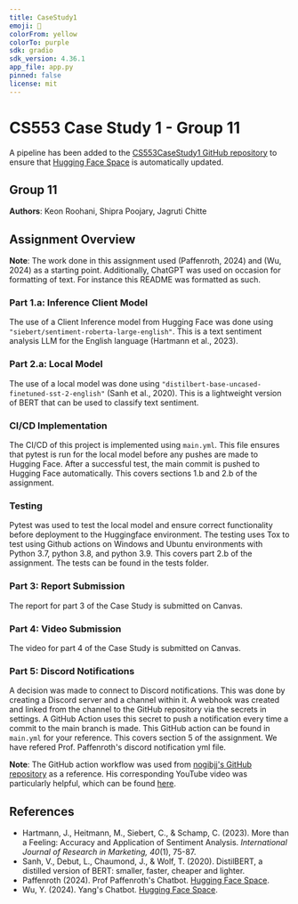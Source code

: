 ```yaml
---
title: CaseStudy1
emoji: 💬
colorFrom: yellow
colorTo: purple
sdk: gradio
sdk_version: 4.36.1
app_file: app.py
pinned: false
license: mit
---
```


# CS553 Case Study 1 - Group 11

A pipeline has been added to the [CS553CaseStudy1 GitHub repository](https://github.com/jvroo/CS553CaseStudy1.git) to ensure that [Hugging Face Space](https://huggingface.co/spaces/ML-OPS-Grp11/CaseStudy1) is automatically updated.

## Group 11
**Authors**: Keon Roohani, Shipra Poojary, Jagruti Chitte

## Assignment Overview

**Note**: The work done in this assignment used (Paffenroth, 2024) and (Wu, 2024) as a starting point. Additionally, ChatGPT was used on occasion for formatting of text. For instance this README was formatted as such. 

### Part 1.a: Inference Client Model
The use of a Client Inference model from Hugging Face was done using `"siebert/sentiment-roberta-large-english"`. This is a text sentiment analysis LLM for the English language (Hartmann et al., 2023).

### Part 2.a: Local Model
The use of a local model was done using `"distilbert-base-uncased-finetuned-sst-2-english"` (Sanh et al., 2020). This is a lightweight version of BERT that can be used to classify text sentiment.

### CI/CD Implementation
The CI/CD of this project is implemented using `main.yml`. This file ensures that pytest is run for the local model before any pushes are made to Hugging Face. After a successful test, the main commit is pushed to Hugging Face automatically. This covers sections 1.b and 2.b of the assignment.

### Testing
Pytest was used to test the local model and ensure correct functionality before deployment to the Huggingface environment.
The testing uses Tox to test using Github actions on Windows and Ubuntu environments with Python 3.7, python 3.8,
and python 3.9. 
This covers part 2.b of the assignment. The tests can be found in the tests folder. 

### Part 3: Report Submission
The report for part 3 of the Case Study is submitted on Canvas.

### Part 4: Video Submission
The video for part 4 of the Case Study is submitted on Canvas.

### Part 5: Discord Notifications
A decision was made to connect to Discord notifications. This was done by creating a Discord server and a channel within it. A webhook was created and linked from the channel to the GitHub repository via the secrets in settings. A GitHub Action uses this secret to push a notification every time a commit to the main branch is made. This GitHub action can be found in `main.yml` for your reference. This covers section 5 of the assignment. We have refered Prof. Paffenroth's discord notification yml file.

  

**Note**: The GitHub action workflow was used from [nogibjj's GitHub repository](https://github.com/nogibjj/hugging-face) as a reference. His corresponding YouTube video was particularly helpful, which can be found [here](https://www.youtube.com/watch?v=VYSGjUa5sc4&feature=youtu.be).


## References
- Hartmann, J., Heitmann, M., Siebert, C., & Schamp, C. (2023). More than a Feeling: Accuracy and Application of Sentiment Analysis. *International Journal of Research in Marketing, 40*(1), 75-87.
- Sanh, V., Debut, L., Chaumond, J., & Wolf, T. (2020). DistilBERT, a distilled version of BERT: smaller, faster, cheaper and lighter.
- Paffenroth (2024). Prof Paffenroth's Chatbot. [Hugging Face Space](https://huggingface.co/spaces/rcpaffenroth/chatbot).
- Wu, Y. (2024). Yang's Chatbot. [Hugging Face Space](https://huggingface.co/spaces/YangWu001/CS553_Example).
